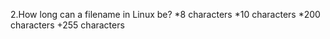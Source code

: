 2.How long can a filename in Linux be? 
*8 characters 
*10 characters 
*200 characters 
+255 characters
